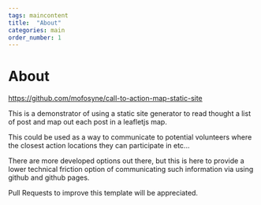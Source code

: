 ```yaml
---
tags: maincontent
title:  "About"
categories: main
order_number: 1
---
```


# About

<https://github.com/mofosyne/call-to-action-map-static-site>

This is a demonstrator of using a static site generator to read thought a list of post and map out each post in a leafletjs map.

This could be used as a way to communicate to potential volunteers where the closest action locations they can participate in etc...

There are more developed options out there, but this is here to provide a lower technical friction option of communicating such information via using github and github pages.

Pull Requests to improve this template will be appreciated.
